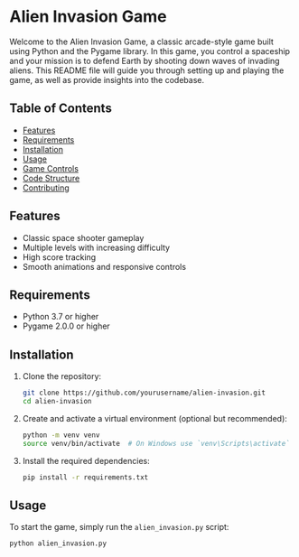 # Alien Invasion Game

Welcome to the Alien Invasion Game, a classic arcade-style game built using Python and the Pygame library. In this game, you control a spaceship and your mission is to defend Earth by shooting down waves of invading aliens. This README file will guide you through setting up and playing the game, as well as provide insights into the codebase.

## Table of Contents
- [Features](#features)
- [Requirements](#requirements)
- [Installation](#installation)
- [Usage](#usage)
- [Game Controls](#game-controls)
- [Code Structure](#code-structure)
- [Contributing](#contributing)

## Features
- Classic space shooter gameplay
- Multiple levels with increasing difficulty
- High score tracking
- Smooth animations and responsive controls

## Requirements
- Python 3.7 or higher
- Pygame 2.0.0 or higher

## Installation
1. Clone the repository:
    ```bash
    git clone https://github.com/yourusername/alien-invasion.git
    cd alien-invasion
    ```

2. Create and activate a virtual environment (optional but recommended):
    ```bash
    python -m venv venv
    source venv/bin/activate  # On Windows use `venv\Scripts\activate`
    ```

3. Install the required dependencies:
    ```bash
    pip install -r requirements.txt
    ```

## Usage
To start the game, simply run the `alien_invasion.py` script:
```bash
python alien_invasion.py
